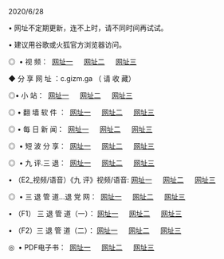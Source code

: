 <p>2020/6/28
<p>• 网址不定期更新，连不上时，请不同时间再试试。
<p>• 建议用谷歌或火狐官方浏览器访问。
<p>◎  • 视 频： 
<a href="http://kst.shirokuriwaki.com/" target="_blansk">网址一</a> 　 
<a href="http://kit.shirokuriwaki.com/" target="_blank">网址二</a> 　 
<a href="http://kbt.shirokuriwaki.com/b.html" target="_blank">网址三</a>
<p>◆ 分 享 网 址 ：c.gizm.ga  （ 请 收 藏） </p>

<p>◎•  小 站：  
<a href="http://kst.shirokuriwaki.com/f.html" target="_blank">网址一</a> 　 
<a href="http://kit.shirokuriwaki.com/h.html" target="_blank">网址二</a> 　 
<a href="http://kbt.shirokuriwaki.com/k/" target="_blank">网址三</a></p><p>

<p>◎  • 翻 墙 软 件 ：  
<a href="http://kst.shirokuriwaki.com/ff/" target="_blank">网址一</a> 　 
<a href="http://kit.shirokuriwaki.com/s/read/a1_nd.html" target="_blank">网址二</a> 　 
<a href="http://kbt.shirokuriwaki.com/ff/index.html" target="_blank">网址三</a></p>
<p>◎  • 每 日 新 闻：  
<a href="http://kst.shirokuriwaki.com/day/" target="_blank">网址一</a> 　 
<a href="http://kit.shirokuriwaki.com/day/" target="_blank">网址二</a> 　 
<a href="http://kbt.shirokuriwaki.com/day/index.html" target="_blank">网址三</a></p>
<p>◎   • 短 波 分 享：  
<a href="http://kst.shirokuriwaki.com/h/" target="_blank">网址一</a> 　 
<a href="http://kit.shirokuriwaki.com/h/" target="_blank">网址二</a> 　 
<a href="http://kbt.shirokuriwaki.com/h/index.html" target="_blank">网址三</a></p>
<p>◎   • 九 评.三 退：  
<a href="http://kst.shirokuriwaki.com/t/" target="_blank">网址一</a> 　 
<a href="http://kit.shirokuriwaki.com/v2/index.html" target="_blank">网址二</a> 　 
<a href="http://kbt.shirokuriwaki.com/tt/index.html" target="_blank">网址三</a> 　</p>
<p>  • （E2_视频/语音）《九 评》视频/语音: 
<a href="http://kst.shirokuriwaki.com/7738.html" target="_blank">网址一</a> 　 
<a href="http://kit.shirokuriwaki.com/7614.html" target="_blank">网址二</a> 　 
<a href="http://kbt.shirokuriwaki.com/7633.html" target="_blank">网址三</a></p>
<p>◎   • 三 退 管 道...退 党 网：  
<a href="http://kst.shirokuriwaki.com/go/td1.html" target="_blank">网址一</a> 　 
<a href="http://kit.shirokuriwaki.com/go/td2.html" target="_blank">网址二</a> 　 
<a href="http://kbt.shirokuriwaki.com/go/td3.html" target="_blank">网址三</a></p>
<p>  • （F1） 三 退 管 道（一）： 
<a href="http://kst.shirokuriwaki.com/dd/" target="_blank">网址一</a> 　 
<a href="http://kit.shirokuriwaki.com/s/read/a1_tdx.html" target="_blank">网址二</a> 　 
<a href="http://kbt.shirokuriwaki.com/dd/" target="_blank">网址三</a></p>
<p>  • （F2）三 退 管 道（二）： 
<a href="http://kit.shirokuriwaki.com/d/" target="_blank">网址一</a> 　 
<a href="http://kst.shirokuriwaki.com/d/index.html" target="_blank">网址二</a> 　 
<a href="http://kbt.shirokuriwaki.com/d/" target="_blank">网址三</a></p>
<p>◎   • PDF电子书：  
<a href="http://kst.shirokuriwaki.com/p/" target="_blank">网址一</a> 　 
<a href="http://kit.shirokuriwaki.com/p/index.html" target="_blank">网址二</a> 　 
<a href="http://kbt.shirokuriwaki.com/p/" target="_blank">网址三</a></p>
